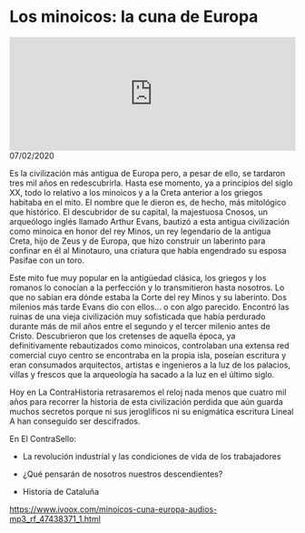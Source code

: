 # Los minoicos: la cuna de Europa
<iframe id='audio_88903085' frameborder='0' allowfullscreen='' scrolling='no' height='200' style='width:100%;' src='https://www.ivoox.com/player_ej_47438371_6_1.html' loading='lazy'></iframe>07/02/2020

Es la civilización más antigua de Europa pero, a pesar de ello, se tardaron tres mil años en redescubrirla. Hasta ese momento, ya a principios del siglo XX, todo lo relativo a los minoicos y a la Creta anterior a los griegos habitaba en el mito. El nombre que le dieron es, de hecho, más mitológico que histórico. El descubridor de su capital, la majestuosa Cnosos, un arqueólogo inglés llamado Arthur Evans, bautizó a esta antigua civilización como minoica en honor del rey Minos, un rey legendario de la antigua Creta, hijo de Zeus y de Europa, que hizo construir un laberinto para confinar en él al Minotauro, una criatura que había engendrado su esposa Pasífae con un toro.  

 Este mito fue muy popular en la antigüedad clásica, los griegos y los romanos lo conocían a la perfección y lo transmitieron hasta nosotros. Lo que no sabían era dónde estaba la Corte del rey Minos y su laberinto. Dos milenios más tarde Evans dio con ellos... o con algo parecido. Encontró las ruinas de una vieja civilización muy sofisticada que había perdurado durante más de mil años entre el segundo y el tercer milenio antes de Cristo. Descubrieron que los cretenses de aquella época, ya definitivamente rebautizados como minoicos, controlaban una extensa red comercial cuyo centro se encontraba en la propia isla, poseían escritura y eran consumados arquitectos, artistas e ingenieros a la luz de los palacios, villas y frescos que la arqueología ha sacado a la luz en el último siglo.  

 Hoy en La ContraHistoria retrasaremos el reloj nada menos que cuatro mil años para recorrer la historia de esta civilización perdida que aún guarda muchos secretos porque ni sus jeroglíficos ni su enigmática escritura Lineal A han conseguido ser descifrados. 

 En El ContraSello:

 - La revolución industrial y las condiciones de vida de los trabajadores

 - ¿Qué pensarán de nosotros nuestros descendientes?

 - Historia de Cataluña 

 

https://www.ivoox.com/minoicos-cuna-europa-audios-mp3_rf_47438371_1.html
